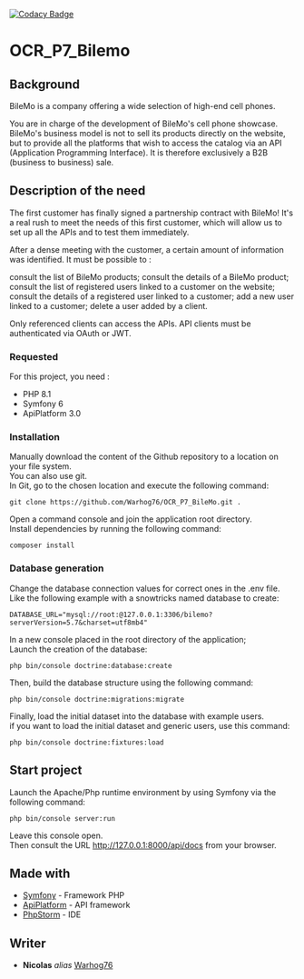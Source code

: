 [![Codacy Badge](https://app.codacy.com/project/badge/Grade/52aade2b249147239e815b70cbe9354c)](https://www.codacy.com/gh/Warhog76/OCR_P7_Bilemo/dashboard?utm_source=github.com&amp;utm_medium=referral&amp;utm_content=Warhog76/OCR_P7_Bilemo&amp;utm_campaign=Badge_Grade)

# OCR_P7_Bilemo

## Background
BileMo is a company offering a wide selection of high-end cell phones.

You are in charge of the development of BileMo's cell phone showcase. BileMo's business model is not to sell its products directly on the website,
but to provide all the platforms that wish to access the catalog via an API (Application Programming Interface). It is therefore exclusively a B2B 
(business to business) sale.

## Description of the need
The first customer has finally signed a partnership contract with BileMo! It's a real rush to meet the needs of this first customer, which will allow
us to set up all the APIs and to test them immediately.

After a dense meeting with the customer, a certain amount of information was identified. It must be possible to :

consult the list of BileMo products;
consult the details of a BileMo product;
consult the list of registered users linked to a customer on the website;
consult the details of a registered user linked to a customer;
add a new user linked to a customer;
delete a user added by a client.

Only referenced clients can access the APIs. API clients must be authenticated via OAuth or JWT.

### Requested
For this project, you need :

- PHP 8.1
- Symfony 6
- ApiPlatform 3.0

### Installation
Manually download the content of the Github repository to a location on your file system.\
You can also use git.\
In Git, go to the chosen location and execute the following command:
```
git clone https://github.com/Warhog76/OCR_P7_BileMo.git .
```

Open a command console and join the application root directory.\
Install dependencies by running the following command:
```
composer install
```

### Database generation

Change the database connection values for correct ones in the .env file.\
Like the following example with a snowtricks named database to create:
```
DATABASE_URL="mysql://root:@127.0.0.1:3306/bilemo?serverVersion=5.7&charset=utf8mb4"
```

In a new console placed in the root directory of the application;\
Launch the creation of the database:
```
php bin/console doctrine:database:create
```

Then, build the database structure using the following command:
```
php bin/console doctrine:migrations:migrate
```

Finally, load the initial dataset into the database with example users.\
if you want to load the initial dataset and generic users, use this command:
```
php bin/console doctrine:fixtures:load
```

## Start project

Launch the Apache/Php runtime environment by using Symfony via the following command:
```
php bin/console server:run
```
Leave this console open.\
Then consult the URL <http://127.0.0.1:8000/api/docs> from your browser.

## Made with
* [Symfony](https://symfony.com/) - Framework PHP
* [ApiPlatform](https://api-platform.com/) - API framework
* [PhpStorm](https://www.jetbrains.com/fr-fr/phpstorm/) - IDE

## Writer
* **Nicolas** _alias_ [Warhog76](https://github.com/warhog76)
